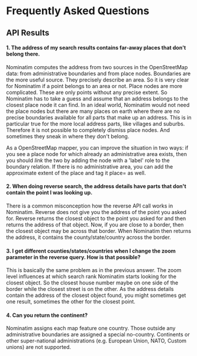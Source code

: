 # Frequently Asked Questions

## API Results

#### 1. The address of my search results contains far-away places that don't belong there.

Nominatim computes the address from two sources in the OpenStreetMap data:
from administrative boundaries and from place nodes. Boundaries are the more
useful source. They precisely describe an area. So it is very clear for
Nominatim if a point belongs to an area or not. Place nodes are more complicated.
These are only points without any precise extent. So Nominatim has to take a
guess and assume that an address belongs to the closest place node it can find.
In an ideal world, Nominatim would not need the place nodes but there are
many places on earth where there are no precise boundaries available for
all parts that make up an address. This is in particular true for the more
local address parts, like villages and suburbs. Therefore it is not possible
to completely dismiss place nodes. And sometimes they sneak in where they
don't belong.

As a OpenStreetMap mapper, you can improve the situation in two ways: if you
see a place node for which already an administrative area exists, then you
should _link_ the two by adding the node with a 'label' role to the boundary
relation. If there is no administrative area, you can add the approximate
extent of the place and tag it place=<something> as well.

#### 2. When doing reverse search, the address details have parts that don't contain the point I was looking up.

There is a common misconception how the reverse API call works in Nominatim.
Reverse does not give you the address of the point you asked for. Reverse
returns the closest object to the point you asked for and then returns the
address of that object. Now, if you are close to a border, then the closest
object may be across that border. When Nominatim then returns the address,
it contains the county/state/country across the border.

#### 3. I get different counties/states/countries when I change the zoom parameter in the reverse query. How is that possible?

This is basically the same problem as in the previous answer.
The zoom level influences at which search rank Nominatim starts looking
for the closest object. So the closest house number maybe on one side of the
border while the closest street is on the other. As the address details contain
the address of the closest object found, you might sometimes get one result,
sometimes the other for the closest point.

#### 4. Can you return the continent?

Nominatim assigns each map feature one country. Those outside any administrative
boundaries are assigned a special no-country. Continents or other super-national
administrations (e.g. European Union, NATO, Custom unions) are not supported.